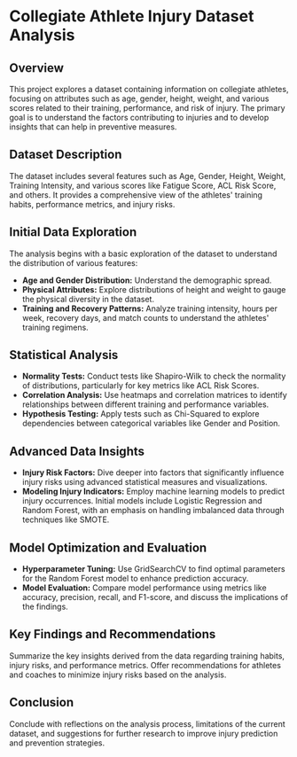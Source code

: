 # Collegiate Athlete Injury Dataset Analysis

## Overview
This project explores a dataset containing information on collegiate athletes, focusing on attributes such as age, gender, height, weight, and various scores related to their training, performance, and risk of injury. The primary goal is to understand the factors contributing to injuries and to develop insights that can help in preventive measures.

## Dataset Description
The dataset includes several features such as Age, Gender, Height, Weight, Training Intensity, and various scores like Fatigue Score, ACL Risk Score, and others. It provides a comprehensive view of the athletes' training habits, performance metrics, and injury risks.

## Initial Data Exploration
The analysis begins with a basic exploration of the dataset to understand the distribution of various features:
- **Age and Gender Distribution:** Understand the demographic spread.
- **Physical Attributes:** Explore distributions of height and weight to gauge the physical diversity in the dataset.
- **Training and Recovery Patterns:** Analyze training intensity, hours per week, recovery days, and match counts to understand the athletes' training regimens.

## Statistical Analysis
- **Normality Tests:** Conduct tests like Shapiro-Wilk to check the normality of distributions, particularly for key metrics like ACL Risk Scores.
- **Correlation Analysis:** Use heatmaps and correlation matrices to identify relationships between different training and performance variables.
- **Hypothesis Testing:** Apply tests such as Chi-Squared to explore dependencies between categorical variables like Gender and Position.

## Advanced Data Insights
- **Injury Risk Factors:** Dive deeper into factors that significantly influence injury risks using advanced statistical measures and visualizations.
- **Modeling Injury Indicators:** Employ machine learning models to predict injury occurrences. Initial models include Logistic Regression and Random Forest, with an emphasis on handling imbalanced data through techniques like SMOTE.

## Model Optimization and Evaluation
- **Hyperparameter Tuning:** Use GridSearchCV to find optimal parameters for the Random Forest model to enhance prediction accuracy.
- **Model Evaluation:** Compare model performance using metrics like accuracy, precision, recall, and F1-score, and discuss the implications of the findings.

## Key Findings and Recommendations
Summarize the key insights derived from the data regarding training habits, injury risks, and performance metrics. Offer recommendations for athletes and coaches to minimize injury risks based on the analysis.

## Conclusion
Conclude with reflections on the analysis process, limitations of the current dataset, and suggestions for further research to improve injury prediction and prevention strategies.

